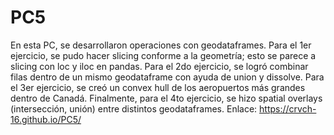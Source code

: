 # PC5
En esta PC, se desarrollaron operaciones con geodataframes. Para el 1er ejercicio, se pudo hacer slicing conforme a la geometría; esto se parece a slicing con loc y iloc en pandas. Para el 2do ejercicio, se logró combinar filas dentro de un mismo geodataframe con ayuda de union y dissolve. Para el 3er ejercicio, se creó un convex hull de los aeropuertos más grandes dentro de Canadá. Finalmente, para el 4to ejercicio, se hizo spatial overlays (intersección, unión) entre distintos geodataframes.
Enlace: https://crvch-16.github.io/PC5/
